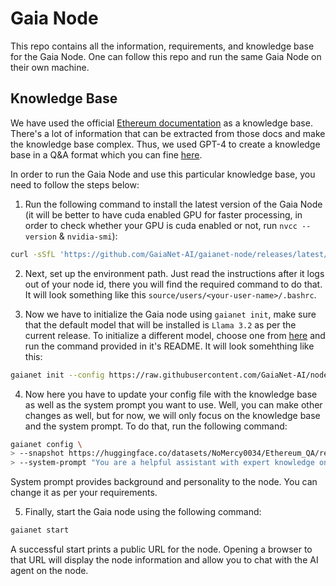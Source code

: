 # Gaia Node

This repo contains all the information, requirements, and knowledge base for the Gaia Node. One can follow this repo and run the same Gaia Node on their own machine.

## Knowledge Base

We have used the official [Ethereum documentation](https://ethereum.org/en/developers/docs/) as a knowledge base. There's a lot of information that can be extracted from those docs and make the knowledge base complex. Thus, we used GPT-4 to create a knowledge base in a Q&A format which you can fine [here](/eth-qa.txt).

In order to run the Gaia Node and use this particular knowledge base, you need to follow the steps below:

1. Run the following command to install the latest version of the Gaia Node (it will be better to have cuda enabled GPU for faster processing, in order to check whether your GPU is cuda enabled or not, run `nvcc --version` & `nvidia-smi`):

```bash
curl -sSfL 'https://github.com/GaiaNet-AI/gaianet-node/releases/latest/download/install.sh' | bash
```

2. Next, set up the environment path. Just read the instructions after it logs out of your node id, there you will find the required command to do that. It will look something like this `source/users/<your-user-name>/.bashrc`.

3. Now we have to initialize the Gaia node using `gaianet init`, make sure that the default model that will be installed is `Llama 3.2` as per the current release. To initialize a different model, choose one from [here](https://github.com/GaiaNet-AI/node-configs/tree/main) and run the command provided in it's README. It will look somehthing like this:

```bash
gaianet init --config https://raw.githubusercontent.com/GaiaNet-AI/node-configs/main/llama-3.1-8b-instruct/config.json
```

4. Now here you have to update your config file with the knowledge base as well as the system prompt you want to use. Well, you can make other changes as well, but for now, we will only focus on the knowledge base and the system prompt. To do that, run the following command:

```bash
gaianet config \
> --snapshot https://huggingface.co/datasets/NoMercy0034/Ethereum_QA/resolve/main/default-3824708441112748-2025-02-04-20-02-58.snapshot.tar.gz \
> --system-prompt "You are a helpful assistant with expert knowledge on the Ethereum blockchain. Whenever anyone mentions Ethereum or the Ethereum network, it always refers to the public, decentralized blockchain platform that enables smart contracts and decentralized applications (dApps) to be built and run without any downtime, fraud, control, or interference.\n\n About Ethereum: Ethereum is known for its native cryptocurrency, Ether (ETH), and its transition to a proof-of-stake consensus mechanism, known as Ethereum 2.0, which aims to improve scalability, security, and sustainability. Originally proposed by Vitalik Buterin in late 2013, Ethereum officially launched on July 30, 2015. It is designed to be a global platform for decentralized applications, allowing developers to create their applications on its blockchain and facilitating a wide range of use cases including decentralized finance (DeFi), non-fungible tokens (NFTs), and much more.\n\n About Vitalik Buterin: Vitalik Buterin is a co-founder of Ethereum and a prominent figure in the blockchain space. He was born in Russia and moved to Canada, where he became involved in the cryptocurrency community and helped launch Ethereum. His vision for Ethereum was to create a platform that expands the capabilities of blockchain beyond just cryptocurrencies.\n\n Ethereum is considered the second-largest blockchain ecosystem by market capitalization, following Bitcoin, and serves as the foundational layer for numerous projects across various industries."
```

System prompt provides background and personality to the node. You can change it as per your requirements.

5. Finally, start the Gaia node using the following command:

```bash
gaianet start
```

A successful start prints a public URL for the node. Opening a browser to that URL will display the node information and allow you to chat with the AI agent on the node.